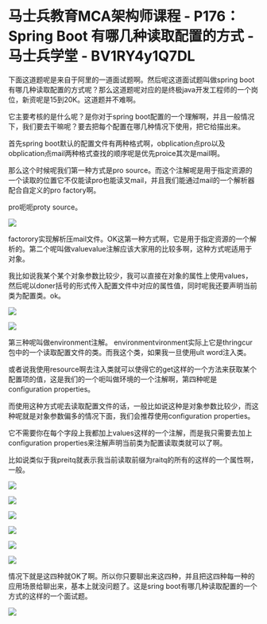 # 马士兵教育MCA架构师课程 - P176：Spring Boot 有哪几种读取配置的方式 - 马士兵学堂 - BV1RY4y1Q7DL

下面这道题呢是来自于阿里的一道面试题啊。然后呢这道面试题叫做spring boot有哪几种读取配置的方式呢？那么这道题呢对应的是终极java开发工程师的一个岗位，新资呢是15到20K。这道题并不难啊。

它主要考核的是什么呢？是你对于spring boot配置的一个理解啊，并且一般情况下，我们要去干嘛呢？要去把每个配置在哪几种情况下使用，把它给描出来。

首先spring boot默认的配置文件有两种格式啊，obplication点pro以及obplication点mail两种格式查找的顺序呢是优先proice其次是mail啊。

那么这个时候呢我们第一种方式是pro source。而这个注解呢是用于指定资源的一个读取的位置它不仅能读pro也能读叉mail，并且我们能通过mail的一个解析器配合自定义的pro factory啊。

pro呃呃proty source。

![](img/42213385d8edca43eccaf22cf32b0011_1.png)

factorory实现解析压mail文件。OK这第一种方式啊，它是用于指定资源的一个解析的。第二个呢叫做valuevalue注解应该大家用的比较多啊，这种方式呢适用于对象。

我比如说我某个某个对象参数比较少，我可以直接在对象的属性上使用values，然后呢以doner括号的形式传入配置文件中对应的属性值，同时呢我还要声明当前类为配置类。ok。



![](img/42213385d8edca43eccaf22cf32b0011_3.png)

![](img/42213385d8edca43eccaf22cf32b0011_4.png)

第三种呢叫做environment注解。 environmentvironment实际上它是thringcur包中的一个读取配置文件的类。而我这个类，如果我一旦使用ult word注入类。

或者说我使用resource啊去注入类就可以使得它的get这样的一个方法来获取某个配置项的值，这是我们的一个呃叫做环境的一个注解啊，第四种呢是configuration properties。

而使用这种方式呢去读取配置文件的话，一般比如说这种是对象参数比较少，而这种呢就是对象参数偏多的情况下面，我们会推荐使用configuration properties。

它不需要你在每个字段上我都加上values这样的一个注解，而是我只需要去加上configuration properties来注解声明当前类为配置读取类就可以了啊。

比如说类似于我preitq就表示我当前读取前缀为raitq的所有的这样的一个属性啊，一般。

![](img/42213385d8edca43eccaf22cf32b0011_6.png)

![](img/42213385d8edca43eccaf22cf32b0011_7.png)

![](img/42213385d8edca43eccaf22cf32b0011_8.png)

![](img/42213385d8edca43eccaf22cf32b0011_9.png)

![](img/42213385d8edca43eccaf22cf32b0011_10.png)

![](img/42213385d8edca43eccaf22cf32b0011_11.png)

情况下就是这四种就OK了啊。所以你只要聊出来这四种，并且把这四种每一种的应用场景给聊出来，基本上就没问题了。这是sring boot有哪几种读取配置的一个方式的这样的一个面试题。



![](img/42213385d8edca43eccaf22cf32b0011_13.png)